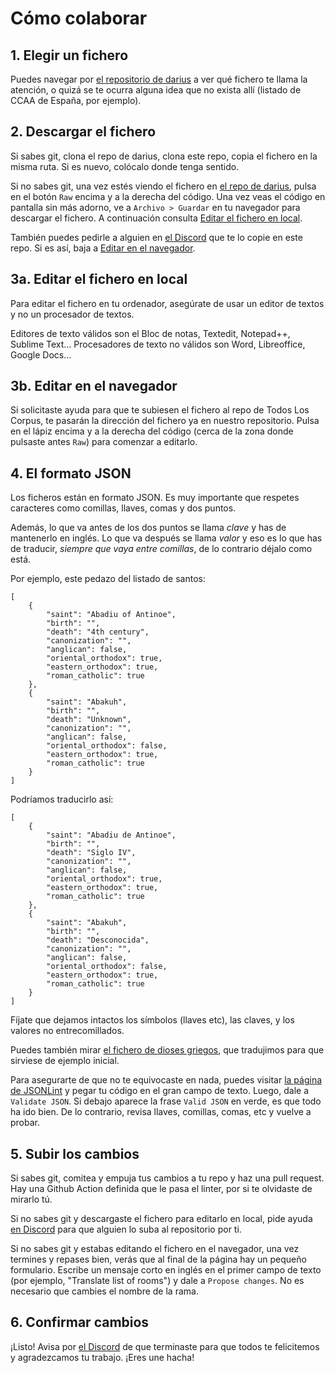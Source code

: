 # Cómo colaborar

## 1. Elegir un fichero

Puedes navegar por [el repositorio de darius](http://github.com/dariusk/corpora) a ver qué fichero te llama la atención, o quizá se te ocurra alguna idea que no exista allí (listado de CCAA de España, por ejemplo).

## 2. Descargar el fichero

Si sabes git, clona el repo de darius, clona este repo, copia el fichero en la misma ruta. Si es nuevo, colócalo donde tenga sentido.

Si no sabes git, una vez estés viendo el fichero en [el repo de darius](http://github.com/dariusk/corpora), pulsa en el botón `Raw` encima y a la derecha del código. Una vez veas el código en pantalla sin más adorno, ve a `Archivo > Guardar` en tu navegador para descargar el fichero. A continuación consulta [Editar el fichero en local](#3a-editar-el-fichero-en-local).

También puedes pedirle a alguien en [el Discord](https://discord.gg/gWxrvdh) que te lo copie en este repo. Si es así, baja a [Editar en el navegador](#3b-editar-en-el-navegador).

## 3a. Editar el fichero en local

Para editar el fichero en tu ordenador, asegúrate de usar un editor de textos y no un procesador de textos.

Editores de texto válidos son el Bloc de notas, Textedit, Notepad++, Sublime Text... Procesadores de texto no válidos son Word, Libreoffice, Google Docs...

## 3b. Editar en el navegador

Si solicitaste ayuda para que te subiesen el fichero al repo de Todos Los Corpus, te pasarán la dirección del fichero ya en nuestro repositorio. Pulsa en el lápiz encima y a la derecha del código (cerca de la zona donde pulsaste antes `Raw`) para comenzar a editarlo. 

## 4. El formato JSON

Los ficheros están en formato JSON. Es muy importante que respetes caracteres como comillas, llaves, comas y dos puntos.

Además, lo que va antes de los dos puntos se llama _clave_ y has de mantenerlo en inglés. Lo que va después se llama _valor_ y eso es lo que has de traducir, _siempre que vaya entre comillas_, de lo contrario déjalo como está.

Por ejemplo, este pedazo del listado de santos:

```
[
    {
        "saint": "Abadiu of Antinoe",
        "birth": "",
        "death": "4th century",
        "canonization": "",
        "anglican": false,
        "oriental_orthodox": true,
        "eastern_orthodox": true,
        "roman_catholic": true
    },
    {
        "saint": "Abakuh",
        "birth": "",
        "death": "Unknown",
        "canonization": "",
        "anglican": false,
        "oriental_orthodox": false,
        "eastern_orthodox": true,
        "roman_catholic": true
    }
]
```

Podríamos traducirlo así:

```
[
	{
		"saint": "Abadiu de Antinoe",
		"birth": "",
		"death": "Siglo IV",
		"canonization": "",
		"anglican": false,
		"oriental_orthodox": true,
		"eastern_orthodox": true,
		"roman_catholic": true
	},
	{
		"saint": "Abakuh",
		"birth": "",
		"death": "Desconocida",
		"canonization": "",
		"anglican": false,
		"oriental_orthodox": false,
		"eastern_orthodox": true,
		"roman_catholic": true
	}
]
```

Fíjate que dejamos intactos los símbolos (llaves etc), las claves, y los valores no entrecomillados.

Puedes también mirar [el fichero de dioses griegos](https://github.com/Lingwars/todosloscorpus/blob/main/data/mythology/greek_gods.json), que tradujimos para que sirviese de ejemplo inicial. 

Para asegurarte de que no te equivocaste en nada, puedes visitar [la página de JSONLint](http://jsonlint.com) y pegar tu código en el gran campo de texto. Luego, dale a `Validate JSON`. Si debajo aparece la frase `Valid JSON` en verde, es que todo ha ido bien. De lo contrario, revisa llaves, comillas, comas, etc y vuelve a probar.

## 5. Subir los cambios

Si sabes git, comitea y empuja tus cambios a tu repo y haz una pull request. Hay una Github Action definida que le pasa el linter, por si te olvidaste de mirarlo tú.

Si no sabes git y descargaste el fichero para editarlo en local, pide ayuda [en Discord](https://discord.gg/gWxrvdh) para que alguien lo suba al repositorio por ti.

Si no sabes git y estabas editando el fichero en el navegador, una vez termines y repases bien, verás que al final de la página hay un pequeño formulario. Escribe un mensaje corto en inglés en el primer campo de texto (por ejemplo, "Translate list of rooms") y dale a `Propose changes`. No es necesario que cambies el nombre de la rama.

## 6. Confirmar cambios

¡Listo! Avisa por [el Discord](https://discord.gg/gWxrvdh) de que terminaste para que todos te felicitemos y agradezcamos tu trabajo. ¡Eres une hacha!
